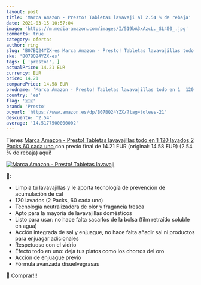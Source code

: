 ```yaml
---
layout: post
title: 'Marca Amazon - Presto! Tabletas lavavaji al 2.54 % de rebaja'
date: 2021-03-15 10:57:04
image: 'https://m.media-amazon.com/images/I/519bA3xAzcL._SL400_.jpg'
comments: true
category: ofertas
author: ring
slug: 'B07BQ24YZX-es Marca Amazon - Presto! Tabletas lavavajillas todo en 1 120...'
sku: 'B07BQ24YZX-es'
tags: [ 'presto!', ]
actualPrice: 14.21 EUR
currency: EUR
price: 14.21
comparePrice: 14.58 EUR
prodname: 'Marca Amazon - Presto! Tabletas lavavajillas todo en 1  120 lavados  2 Packs  60 cada uno '
country: 'es'
flag: '🇪🇸'
brand: 'Presto'
buyurl: 'https://www.amazon.es/dp/B07BQ24YZX/?tag=tolees-21'
descuento: '2.54'
average: '14.5177500000002'
---
```


Tienes [Marca Amazon - Presto! Tabletas lavavajillas todo en 1  120 lavados  2 Packs  60 cada uno ](https://www.amazon.es/dp/B07BQ24YZX/?tag=tolees-21) con precio final de  14.21 EUR (original: 14.58 EUR) (2.54 %  de rebaja) aqui!

[![Marca Amazon - Presto! Tabletas lavavaji](https://m.media-amazon.com/images/I/519bA3xAzcL._SL400_.jpg)](https://www.amazon.es/dp/B07BQ24YZX/?tag=tolees-21)

🔎:

- Limpia tu lavavajillas y le aporta tecnología de prevención de acumulación de cal
- 120 lavados (2 Packs, 60 cada uno)
- Tecnología neutralizadora de olor y fragancia fresca
- Apto para la mayoría de lavavajillas domésticos
- Listo para usar: no hace falta sacarlos de la bolsa (film retraído soluble en agua)
- Acción integrada de sal y enjuague, no hace falta añadir sal ni productos para enjuagar adicionales
- Respetuoso con el vidrio
- Efecto todo en uno: deja tus platos como los chorros del oro
- Acción de enjuague previo
- Fórmula avanzada disuelvegrasas

[🛒 Comprar!!!](https://www.amazon.es/dp/B07BQ24YZX/?tag=tolees-21)
